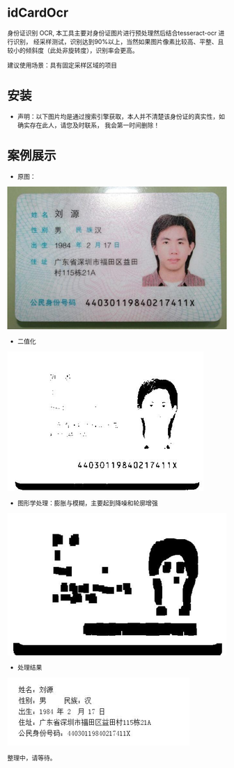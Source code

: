 # idCardOcr
身份证识别  OCR, 本工具主要对身份证图片进行预处理然后结合tesseract-ocr 进行识别，
经采样测试，识别达到90%以上，当然如果图片像素比较高、平整、且较小的倾斜度（此处非旋转度），识别率会更高。

建议使用场景：具有固定采样区域的项目

# 安装
* 声明：以下图片均是通过搜索引擎获取，本人并不清楚该身份证的真实性，如确实存在此人，请您及时联系，
我会第一时间删除！

# 案例展示

* 原图：

![plot](./images/w1.jpg)

* 二值化

![plot](./dist/images/process.jpg)

* 图形学处理：膨胀与模糊，主要起到降噪和轮廓增强

![plot](./dist/images/process1.jpg)

* 处理结果

![plot](./dist/images/result.jpg)

整理中，请等待。







